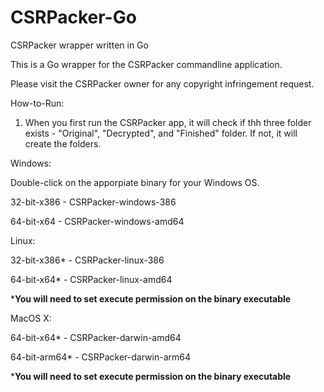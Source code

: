 # CSRPacker-Go
CSRPacker wrapper written in Go

This is a Go wrapper for the CSRPacker commandline application.

Please visit the CSRPacker owner for any copyright infringement request.  

How-to-Run:

1) When you first run the CSRPacker app, it will check if thh three folder exists - "Original", "Decrypted", and "Finished" folder.
   If not, it will create the folders.
   

Windows:

Double-click on the apporpiate binary for your Windows OS.

32-bit-x386 - CSRPacker-windows-386

64-bit-x64 - CSRPacker-windows-amd64

Linux:

32-bit-x386* - CSRPacker-linux-386

64-bit-x64* - CSRPacker-linux-amd64

***You will need to set execute permission on the binary executable**

MacOS X:

64-bit-x64* - CSRPacker-darwin-amd64

64-bit-arm64* - CSRPacker-darwin-arm64

***You will need to set execute permission on the binary executable**
